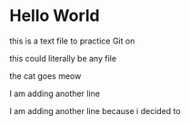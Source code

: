 # Hello World

this is a text file to practice Git on 

this could literally be any file 

the cat goes meow

I am adding another line

I am adding another line because i decided to 
